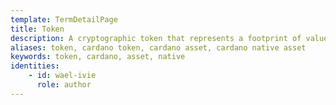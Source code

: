 ```yaml
---
template: TermDetailPage
title: Token
description: A cryptographic token that represents a footprint of value defined by the community, market state, or self-governed entity. A token can be fungible or non-fungible, and act as a payment unit, reward, trading asset, or information holder.
aliases: token, cardano token, cardano asset, cardano native asset 
keywords: token, cardano, asset, native
identities: 
    - id: wael-ivie
      role: author
---
```


##
